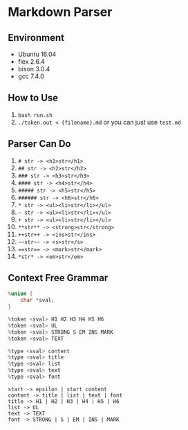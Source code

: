 # Markdown Parser

## Environment
* Ubuntu 16.04
* flex 2.6.4
* bison 3.0.4
* gcc 7.4.0

## How to Use
1. `bash run.sh`
2. `./token.out < {filename}.md` or you can just use `test.md`

## Parser Can Do
1. `# str -> <h1>str</h1>`
2. `## str -> <h2>str</h2>`
3. `### str -> <h3>str</h3>`
4. `#### str -> <h4>str</h4>`
5. `##### str -> <h5>str</h5>`
6. `###### str -> <h6>str</h6>`
7. `* str -> <ul><li>str</li></ul>`
8. `– str -> <ul><li>str</li></ul>`
9. `+ str -> <ul><li>str</li></ul>`
10. `**str** -> <strong>str</strong>`
11. `++str++ -> <ins>str</ins>`
12. `~~str~~ -> <s>str</s>`
13. `==str== -> <mark>str</mark>`
14. `*str* -> <em>str</em>`

## Context Free Grammar
```cpp
%union {
    char *sval;
}

%token <sval> H1 H2 H3 H4 H5 H6
%token <sval> UL
%token <sval> STRONG S EM INS MARK
%token <sval> TEXT

%type <sval> content
%type <sval> title
%type <sval> list
%type <sval> text
%type <sval> font
```
```
start -> epsilon | start content
content -> title | list | text | font
title -> H1 | H2 | H3 | H4 | H5 | H6
list -> UL
text -> TEXT
font -> STRONG | S | EM | INS | MARK
```